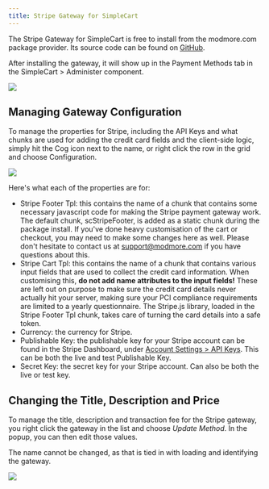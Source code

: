 ```yaml
---
title: Stripe Gateway for SimpleCart
---
```


The Stripe Gateway for SimpleCart is free to install from the modmore.com package provider. Its source code can be found on [GitHub](https://github.com/modmore/SimpleCart_Stripe).

After installing the gateway, it will show up in the Payment Methods tab in the SimpleCart > Administer component.

 [ ![](https://assets.modmore.com/uploads/2015/06/stripegateway.png)](https://assets.modmore.com/uploads/2015/06/stripegateway.png)

## Managing Gateway Configuration

To manage the properties for Stripe, including the API Keys and what chunks are used for adding the credit card fields and the client-side logic, simply hit the Cog icon next to the name, or right click the row in the grid and choose Configuration.

 [ ![](https://assets.modmore.com/uploads/2015/06/stripeproperties.png)](https://assets.modmore.com/uploads/2015/06/stripeproperties.png)

Here's what each of the properties are for:

- Stripe Footer Tpl: this contains the name of a chunk that contains some necessary javascript code for making the Stripe payment gateway work. The default chunk, scStripeFooter, is added as a static chunk during the package install. If you've done heavy customisation of the cart or checkout, you may need to make some changes here as well. Please don't hesitate to contact us at support@modmore.com if you have questions about this.
- Stripe Cart Tpl: this contains the name of a chunk that contains various input fields that are used to collect the credit card information. When customising this, **do not add name attributes to the input fields!** These are left out on purpose to make sure the credit card details never actually hit your server, making sure your PCI compliance requirements are limited to a yearly questionnaire. The Stripe.js library, loaded in the Stripe Footer Tpl chunk, takes care of turning the card details into a safe token.
- Currency: the currency for Stripe.
- Publishable Key: the publishable key for your Stripe account can be found in the Stripe Dashboard, under [Account Settings > API Keys](https://dashboard.stripe.com/account/apikeys). This can be both the live and test Publishable Key.
- Secret Key: the secret key for your Stripe account. Can also be both the live or test key.

## Changing the Title, Description and Price

To manage the title, description and transaction fee for the Stripe gateway, you right click the gateway in the list and choose _Update Method_. In the popup, you can then edit those values.

The name cannot be changed, as that is tied in with loading and identifying the gateway.

 [ ![](https://assets.modmore.com/uploads/2015/06/stripeupdate.png)](https://assets.modmore.com/uploads/2015/06/stripeupdate.png)